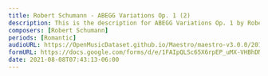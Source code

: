```yaml
---
title: Robert Schumann - ABEGG Variations Op. 1 (2)
description: This is the description for ABEGG Variations Op. 1 by Robert Schumann
composers: [Robert Schumann]
periods: [Romantic]
audioURL: https://OpenMusicDataset.github.io/Maestro/maestro-v3.0.0/2011/MIDI-Unprocessed_04_R1_2011_MID--AUDIO_R1-D2_06_Track06_wav.midi
formURL: https://docs.google.com/forms/d/e/1FAIpQLSc65X6rpEP_uMX-VHBhDNuJgfc2TudrljQgK6PeiUbu-7tJrg/viewform
date: 2021-08-08T07:43:13-06:00
---
```

